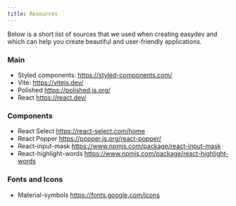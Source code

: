 ```yaml
---
title: Resources
---
```


Below is a short list of sources that we used when creating easydev and which can help you create beautiful and user-friendly applications.

### Main

- Styled components: https://styled-components.com/
- Vite: https://vitejs.dev/
- Polished https://polished.js.org/
- React https://react.dev/

### Components

- React Select https://react-select.com/home
- React Popper https://popper.js.org/react-popper/
- React-input-mask https://www.npmjs.com/package/react-input-mask
- React-highlight-words https://www.npmjs.com/package/react-highlight-words

### Fonts and Icons

- Material-symbols https://fonts.google.com/icons
